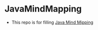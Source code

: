 # JavaMindMapping
- This repo is for filling [Java Mind Mipping](https://cloud.tencent.com/developer/article/1062574)
